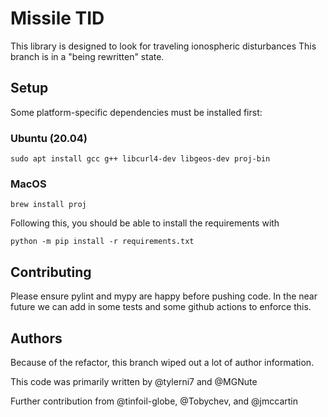 # Missile TID

This library is designed to look for traveling ionospheric disturbances
This branch is in a "being rewritten" state.

## Setup
Some platform-specific dependencies must be installed first:
### Ubuntu (20.04)
`sudo apt install gcc g++ libcurl4-dev libgeos-dev proj-bin`
### MacOS
`brew install proj`

Following this, you should be able to install the requirements with

`python -m pip install -r requirements.txt`

## Contributing
Please ensure pylint and mypy are happy before pushing code.
In the near future we can add in some tests and some github actions to enforce this.

## Authors
Because of the refactor, this branch wiped out a lot of author information.

This code was primarily written by @tylerni7 and @MGNute

Further contribution from @tinfoil-globe, @Tobychev, and @jmccartin
